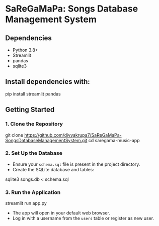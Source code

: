 # SaReGaMaPa: Songs Database Management System

## Dependencies

- Python 3.8+
- Streamlit
- pandas
- sqlite3

## Install dependencies with:

pip install streamlit pandas

## Getting Started

### 1. Clone the Repository

git clone https://github.com/divyakrupa7/SaReGaMaPa-SongsDatabaseManagementSystem.git
cd saregama-music-app

### 2. Set Up the Database

- Ensure your `schema.sql` file is present in the project directory.
- Create the SQLite database and tables:

sqlite3 songs.db < schema.sql

### 3. Run the Application

streamlit run app.py

- The app will open in your default web browser.
- Log in with a username from the `users` table or register as new user.